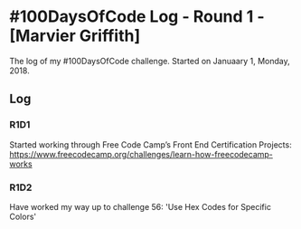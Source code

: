 # #100DaysOfCode Log - Round 1 - [Marvier Griffith]

The log of my #100DaysOfCode challenge. Started on Januaary 1, Monday, 2018.

## Log

### R1D1
Started working through Free Code Camp’s Front End Certification Projects: https://www.freecodecamp.org/challenges/learn-how-freecodecamp-works

### R1D2
Have worked my way up to challenge 56: 'Use Hex Codes for Specific Colors'
